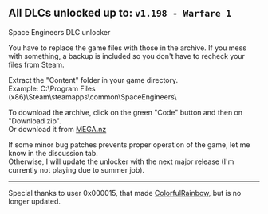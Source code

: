 ## All DLCs unlocked up to: `v1.198 - Warfare 1`

Space Engineers DLC unlocker

You have to replace the game files with those in the archive.
If you mess with something, a backup is included so you don't have to recheck your files from Steam.

Extract the "Content" folder in your game directory.  
Example: C:\Program Files (x86)\Steam\steamapps\common\SpaceEngineers\

To download the archive, click on the green "Code" button and then on "Download zip".  
Or download it from [MEGA.nz](https://mega.nz/file/OVATzSRQ#CK0PE4lREO5panNIModG2zLOZ0TXQl-jNMd5vc-0fBg)

If some minor bug patches prevents proper operation of the game, let me know in the discussion tab.  
Otherwise, I will update the unlocker with the next major release (I'm currently not playing due to summer job).

---

Special thanks to user 0x000015, that made [ColorfulRainbow](https://github.com/0x000015/ColorfulRainbow), but is no longer updated.
